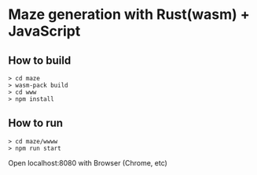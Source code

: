 # Maze generation with Rust(wasm) + JavaScript

## How to build

```
> cd maze
> wasm-pack build
> cd www
> npm install
```

## How to run

```
> cd maze/wwww
> npm run start
```

Open localhost:8080 with Browser (Chrome, etc)
